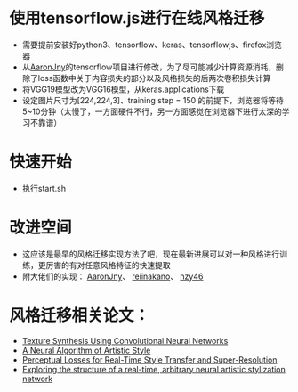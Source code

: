 # 使用tensorflow.js进行在线风格迁移
* 需要提前安装好python3、tensorflow、keras、tensorflowjs、firefox浏览器
* 从[AaronJny](https://github.com/AaronJny/nerual_style_change)的tensorflow项目进行修改，为了尽可能减少计算资源消耗，删除了loss函数中关于内容损失的部分以及风格损失的后两次卷积损失计算
* 将VGG19模型改为VGG16模型，从keras.applications下载
* 设定图片尺寸为[224,224,3]、training step = 150 的前提下，浏览器将等待5~10分钟（太慢了，一方面硬件不行，另一方面感觉在浏览器下进行太深的学习不靠谱）
# 快速开始
* 执行start.sh
# 改进空间
* 这应该是最早的风格迁移实现方法了吧，现在最新进展可以对一种风格进行训练，更厉害的有对任意风格特征的快速提取
* 附大佬们的实现：
[AaronJny](https://github.com/AaronJny/nerual_style_change)、
[reiinakano](https://github.com/reiinakano/arbitrary-image-stylization-tfjs)、
[hzy46](https://github.com/hzy46/fast-neural-style-tensorflow)
# 风格迁移相关论文：
* [Texture Synthesis Using Convolutional Neural Networks](https://arxiv.org/abs/1505.07376)
* [A Neural Algorithm of Artistic Style](https://arxiv.org/abs/1508.06576)
* [Perceptual Losses for Real-Time Style Transfer and Super-Resolution](https://arxiv.org/abs/1603.08155)
* [Exploring the structure of a real-time, arbitrary neural artistic stylization network](https://arxiv.org/abs/1705.06830)

